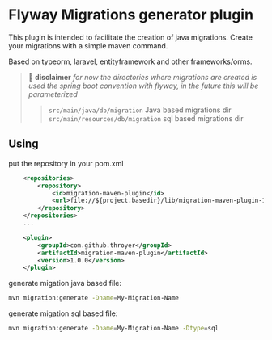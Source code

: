 # Flyway Migrations generator plugin
This plugin is intended to facilitate the creation of java migrations.
Create your migrations with a simple maven command.

Based on typeorm, laravel, entityframework and other frameworks/orms.

> **🚨 disclaimer** *for now the directories where migrations are created is used the spring boot convention with flyway, in the future this will be parameterized* 
>> `src/main/java/db/migration` Java based migrations dir
>> `src/main/resources/db/migration` sql based migrations dir

## Using

put the repository in your pom.xml
```xml
    <repositories>
        <repository>
            <id>migration-maven-plugin</id>
            <url>file://${project.basedir}/lib/migration-maven-plugin-1.0.0.jar</url>
        </repository>
    </repositories>
    ...

    <plugin>
        <groupId>com.github.throyer</groupId>
        <artifactId>migration-maven-plugin</artifactId>
        <version>1.0.0</version>
    </plugin>
```

generate migation java based file:
```bash
mvn migration:generate -Dname=My-Migration-Name
```

generate migation sql based file:
```bash
mvn migration:generate -Dname=My-Migration-Name -Dtype=sql
```